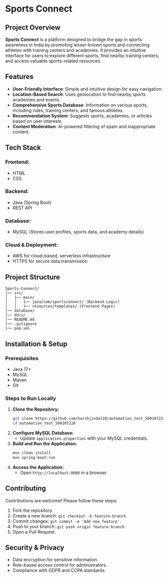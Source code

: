# Sports Connect

##  Project Overview
**Sports Connect** is a platform designed to bridge the gap in sports awareness in India by promoting lesser-known sports and connecting athletes with training centers and academies. It provides an intuitive interface for users to explore different sports, find nearby training centers, and access valuable sports-related resources.

##  Features
- **User-Friendly Interface**: Simple and intuitive design for easy navigation.
- **Location-Based Search**: Uses geolocation to find nearby sports academies and events.
- **Comprehensive Sports Database**: Information on various sports, including rules, training centers, and famous athletes.
- **Recommendation System**: Suggests sports, academies, or articles based on user interests.
- **Content Moderation**: AI-powered filtering of spam and inappropriate content.

##  Tech Stack
### **Frontend:**
- HTML
- CSS

### **Backend:**
- Java (Spring Boot)
- REST API

### **Database:**
- MySQL (Stores user profiles, sports data, and academy details)

### **Cloud & Deployment:**
- AWS for cloud-based, serverless infrastructure
- HTTPS for secure data transmission

##  Project Structure
```
Sports-Connect/
│── src/
│   ├── main/
│   │   ├── java/com/sportsconnect/ (Backend Logic)
│   │   ├── resources/templates/ (Frontend Pages)
│── database/
│── docs/
│── README.md
│── .gitignore
│── pom.xml
```

##  Installation & Setup
### Prerequisites
- Java 17+
- MySQL
- Maven
- Git

### Steps to Run Locally
1. **Clone the Repository:**
   ```sh
   git clone https://github.com/harshjindal18/automation_test_500107226.git
   cd automation_test_500107226
   ```
2. **Configure MySQL Database:**
   - Update `application.properties` with your MySQL credentials.
3. **Build and Run the Application:**
   ```sh
   mvn clean install
   mvn spring-boot:run
   ```
4. **Access the Application:**
   - Open `http://localhost:8080` in a browser.

##  Contributing
Contributions are welcome! Please follow these steps:
1. Fork the repository.
2. Create a new branch: `git checkout -b feature-branch`.
3. Commit changes: `git commit -m 'Add new feature'`.
4. Push to your branch: `git push origin feature-branch`.
5. Open a Pull Request.

##  Security & Privacy
- Data encryption for sensitive information.
- Role-based access control for administrators.
- Compliance with GDPR and CCPA standards.


